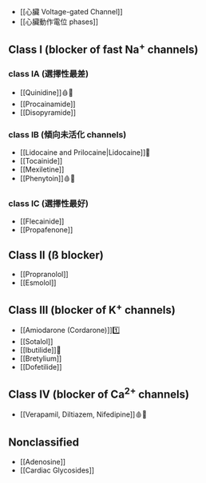 - [[心臟 Voltage-gated Channel]]
- [[心臟動作電位 phases]] 
## Class I (blocker of fast Na<sup>+</sup> channels)
### class IA (選擇性最差)
- [[Quinidine]]🩸🥚
- [[Procainamide]] 
- [[Disopyramide]]
### class IB (傾向未活化 channels)
- [[Lidocaine and Prilocaine|Lidocaine]]💉
- [[Tocainide]]
- [[Mexiletine]]
- [[Phenytoin]]🩸🥚
### class IC (選擇性最好)
- [[Flecainide]]
- [[Propafenone]]
## Class II (ß blocker)
- [[Propranolol]]  
- [[Esmolol]]
## Class III (blocker of K<sup>+</sup> channels)
- [[Amiodarone (Cordarone)]]1️⃣
- [[Sotalol]]
- [[Ibutilide]]💉
- [[Bretylium]]
- [[Dofetilide]]
## Class IV (blocker of Ca<sup>2+</sup> channels)
- [[Verapamil, Diltiazem, Nifedipine]]🩸🥚
## Nonclassified
- [[Adenosine]]
- [[Cardiac Glycosides]]